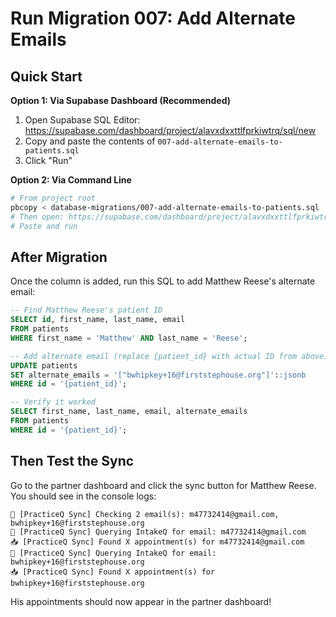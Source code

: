 # Run Migration 007: Add Alternate Emails

## Quick Start

**Option 1: Via Supabase Dashboard (Recommended)**

1. Open Supabase SQL Editor: https://supabase.com/dashboard/project/alavxdxxttlfprkiwtrq/sql/new
2. Copy and paste the contents of `007-add-alternate-emails-to-patients.sql`
3. Click "Run"

**Option 2: Via Command Line**

```bash
# From project root
pbcopy < database-migrations/007-add-alternate-emails-to-patients.sql
# Then open: https://supabase.com/dashboard/project/alavxdxxttlfprkiwtrq/sql/new
# Paste and run
```

## After Migration

Once the column is added, run this SQL to add Matthew Reese's alternate email:

```sql
-- Find Matthew Reese's patient ID
SELECT id, first_name, last_name, email
FROM patients
WHERE first_name = 'Matthew' AND last_name = 'Reese';

-- Add alternate email (replace {patient_id} with actual ID from above)
UPDATE patients
SET alternate_emails = '["bwhipkey+16@firststephouse.org"]'::jsonb
WHERE id = '{patient_id}';

-- Verify it worked
SELECT first_name, last_name, email, alternate_emails
FROM patients
WHERE id = '{patient_id}';
```

## Then Test the Sync

Go to the partner dashboard and click the sync button for Matthew Reese. You should see in the console logs:

```
📧 [PracticeQ Sync] Checking 2 email(s): m47732414@gmail.com, bwhipkey+16@firststephouse.org
📧 [PracticeQ Sync] Querying IntakeQ for email: m47732414@gmail.com
📥 [PracticeQ Sync] Found X appointment(s) for m47732414@gmail.com
📧 [PracticeQ Sync] Querying IntakeQ for email: bwhipkey+16@firststephouse.org
📥 [PracticeQ Sync] Found X appointment(s) for bwhipkey+16@firststephouse.org
```

His appointments should now appear in the partner dashboard!
